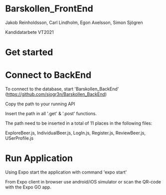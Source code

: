 # Barskollen_FrontEnd

Jakob Reinholdsson, Carl Lindholm, Egon Axelsson, Simon Sjögren

Kandidatarbete VT2021

# Get started



# Connect to BackEnd

To connect to the database, start 'Barskollen_BackEnd' (https://github.com/sjogr3n/Barskollen_BackEnd)

Copy the path to your running API

Insert the path in all '.get' & '.post' functions. 

The path need to be inserted in a total of 11 places in the following files:

ExploreBeer.js, IndividualBeer.js, LogIn.js, Register.js, ReviewBeer.js, USerProfile.js

# Run Application

Using Expo start the application with command 'expo start' 

From Expo client in browser use android/iOS simulator or scan the QR-code with the Expo GO app.
